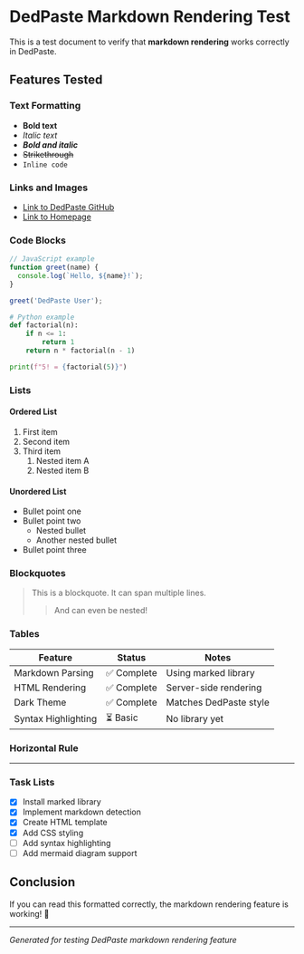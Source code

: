 # DedPaste Markdown Rendering Test

This is a test document to verify that **markdown rendering** works correctly in DedPaste.

## Features Tested

### Text Formatting
- **Bold text**
- *Italic text*
- ***Bold and italic***
- ~~Strikethrough~~
- `Inline code`

### Links and Images
- [Link to DedPaste GitHub](https://github.com/anoncam/dedpaste)
- [Link to Homepage](https://paste.d3d.dev)

### Code Blocks

```javascript
// JavaScript example
function greet(name) {
  console.log(`Hello, ${name}!`);
}

greet('DedPaste User');
```

```python
# Python example
def factorial(n):
    if n <= 1:
        return 1
    return n * factorial(n - 1)

print(f"5! = {factorial(5)}")
```

### Lists

#### Ordered List
1. First item
2. Second item
3. Third item
   1. Nested item A
   2. Nested item B

#### Unordered List
- Bullet point one
- Bullet point two
  - Nested bullet
  - Another nested bullet
- Bullet point three

### Blockquotes

> This is a blockquote.
> It can span multiple lines.
>
> > And can even be nested!

### Tables

| Feature | Status | Notes |
|---------|--------|-------|
| Markdown Parsing | ✅ Complete | Using marked library |
| HTML Rendering | ✅ Complete | Server-side rendering |
| Dark Theme | ✅ Complete | Matches DedPaste style |
| Syntax Highlighting | ⏳ Basic | No library yet |

### Horizontal Rule

---

### Task Lists

- [x] Install marked library
- [x] Implement markdown detection
- [x] Create HTML template
- [x] Add CSS styling
- [ ] Add syntax highlighting
- [ ] Add mermaid diagram support

## Conclusion

If you can read this formatted correctly, the markdown rendering feature is working! 🎉

---

*Generated for testing DedPaste markdown rendering feature*